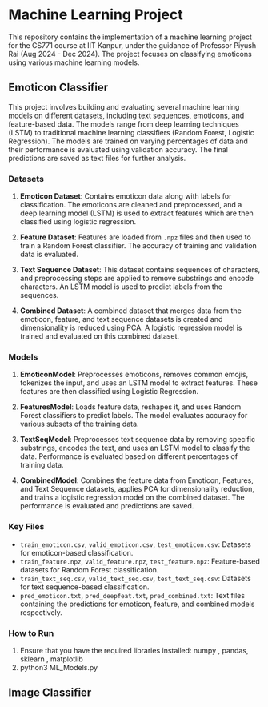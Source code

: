 # Machine Learning Project
This repository contains the implementation of a machine learning project for the CS771 course at IIT Kanpur, under the guidance of Professor Piyush Rai (Aug 2024 - Dec 2024). The project focuses on classifying emoticons using various machine learning models.

## Emoticon Classifier

This project involves building and evaluating several machine learning models on different datasets, including text sequences, emoticons, and feature-based data. The models range from deep learning techniques (LSTM) to traditional machine learning classifiers (Random Forest, Logistic Regression). The models are trained on varying percentages of data and their performance is evaluated using validation accuracy. The final predictions are saved as text files for further analysis.

### Datasets
1. **Emoticon Dataset**: Contains emoticon data along with labels for classification. The emoticons are cleaned and preprocessed, and a deep learning model (LSTM) is used to extract features which are then classified using logistic regression.
   
2. **Feature Dataset**: Features are loaded from `.npz` files and then used to train a Random Forest classifier. The accuracy of training and validation data is evaluated.

3. **Text Sequence Dataset**: This dataset contains sequences of characters, and preprocessing steps are applied to remove substrings and encode characters. An LSTM model is used to predict labels from the sequences.

4. **Combined Dataset**: A combined dataset that merges data from the emoticon, feature, and text sequence datasets is created and dimensionality is reduced using PCA. A logistic regression model is trained and evaluated on this combined dataset.

### Models
1. **EmoticonModel**: Preprocesses emoticons, removes common emojis, tokenizes the input, and uses an LSTM model to extract features. These features are then classified using Logistic Regression.

2. **FeaturesModel**: Loads feature data, reshapes it, and uses Random Forest classifiers to predict labels. The model evaluates accuracy for various subsets of the training data.

3. **TextSeqModel**: Preprocesses text sequence data by removing specific substrings, encodes the text, and uses an LSTM model to classify the data. Performance is evaluated based on different percentages of training data.

4. **CombinedModel**: Combines the feature data from Emoticon, Features, and Text Sequence datasets, applies PCA for dimensionality reduction, and trains a logistic regression model on the combined dataset. The performance is evaluated and predictions are saved.

### Key Files
- `train_emoticon.csv`, `valid_emoticon.csv`, `test_emoticon.csv`: Datasets for emoticon-based classification.
- `train_feature.npz`, `valid_feature.npz`, `test_feature.npz`: Feature-based datasets for Random Forest classification.
- `train_text_seq.csv`, `valid_text_seq.csv`, `test_text_seq.csv`: Datasets for text sequence-based classification.
- `pred_emoticon.txt`, `pred_deepfeat.txt`, `pred_combined.txt`: Text files containing the predictions for emoticon, feature, and combined models respectively.

### How to Run
1. Ensure that you have the required libraries installed:
   numpy , pandas, sklearn , matplotlib
2. python3 ML_Models.py

## Image Classifier 
